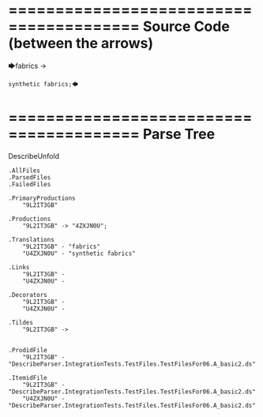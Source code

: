 ========================================
Source Code (between the arrows)
========================================

🡆fabrics -> 
	
	synthetic fabrics;🡄

========================================
Parse Tree
========================================
DescribeUnfold

    .AllFiles
    .ParsedFiles
    .FailedFiles

    .PrimaryProductions
        "9L2IT3GB" 

    .Productions
        "9L2IT3GB" -> "4ZXJN0U";

    .Translations
        "9L2IT3GB" - "fabrics"
        "U4ZXJN0U" - "synthetic fabrics"

    .Links
        "9L2IT3GB" - 
        "U4ZXJN0U" - 

    .Decorators
        "9L2IT3GB" - 
        "U4ZXJN0U" - 

    .Tildes
        "9L2IT3GB" -> 


    .ProdidFile
        "9L2IT3GB" - "DescribeParser.IntegrationTests.TestFiles.TestFilesFor06.A_basic2.ds"

    .ItemidFile
        "9L2IT3GB" - "DescribeParser.IntegrationTests.TestFiles.TestFilesFor06.A_basic2.ds"
        "U4ZXJN0U" - "DescribeParser.IntegrationTests.TestFiles.TestFilesFor06.A_basic2.ds"

